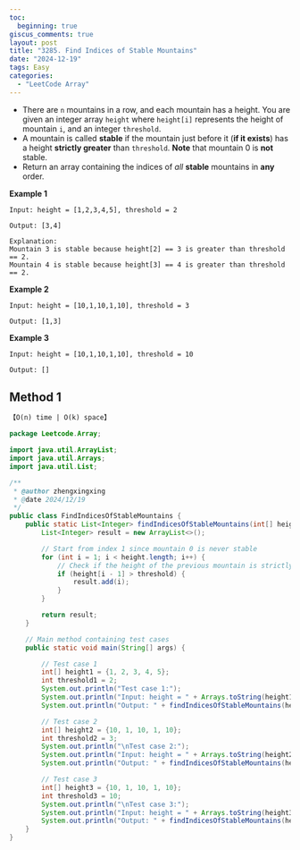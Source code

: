 ```yaml
---
toc:
  beginning: true
giscus_comments: true
layout: post
title: "3285. Find Indices of Stable Mountains"
date: "2024-12-19"
tags: Easy
categories:
  - "LeetCode Array"
---
```


- There are `n` mountains in a row, and each mountain has a height. You are given an integer array `height` where `height[i]` represents the height of mountain `i`, and an integer `threshold`.
- A mountain is called **stable** if the mountain just before it (**if it exists**) has a height **strictly greater** than `threshold`. **Note** that mountain 0 is **not** stable.
- Return an array containing the indices of *all* **stable** mountains in **any** order.


**Example 1**

```
Input: height = [1,2,3,4,5], threshold = 2

Output: [3,4]

Explanation:
Mountain 3 is stable because height[2] == 3 is greater than threshold == 2.
Mountain 4 is stable because height[3] == 4 is greater than threshold == 2.
```

**Example 2**

```
Input: height = [10,1,10,1,10], threshold = 3

Output: [1,3]
```

**Example 3**

```
Input: height = [10,1,10,1,10], threshold = 10

Output: []
```

## Method 1

```tex
【O(n) time | O(k) space】
```

```java
package Leetcode.Array;

import java.util.ArrayList;
import java.util.Arrays;
import java.util.List;

/**
 * @author zhengxingxing
 * @date 2024/12/19
 */
public class FindIndicesOfStableMountains {
    public static List<Integer> findIndicesOfStableMountains(int[] height, int threshold) {
        List<Integer> result = new ArrayList<>();

        // Start from index 1 since mountain 0 is never stable
        for (int i = 1; i < height.length; i++) {
            // Check if the height of the previous mountain is strictly greater than the threshold
            if (height[i - 1] > threshold) {
                result.add(i);
            }
        }

        return result;
    }

    // Main method containing test cases
    public static void main(String[] args) {

        // Test case 1
        int[] height1 = {1, 2, 3, 4, 5};
        int threshold1 = 2;
        System.out.println("Test case 1:");
        System.out.println("Input: height = " + Arrays.toString(height1) + ", threshold = " + threshold1);
        System.out.println("Output: " + findIndicesOfStableMountains(height1, threshold1));

        // Test case 2
        int[] height2 = {10, 1, 10, 1, 10};
        int threshold2 = 3;
        System.out.println("\nTest case 2:");
        System.out.println("Input: height = " + Arrays.toString(height2) + ", threshold = " + threshold2);
        System.out.println("Output: " + findIndicesOfStableMountains(height2, threshold2));

        // Test case 3
        int[] height3 = {10, 1, 10, 1, 10};
        int threshold3 = 10;
        System.out.println("\nTest case 3:");
        System.out.println("Input: height = " + Arrays.toString(height3) + ", threshold = " + threshold3);
        System.out.println("Output: " + findIndicesOfStableMountains(height3, threshold3));
    }
}
```





